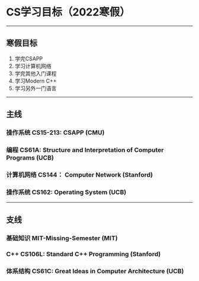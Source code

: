 # CS学习目标（2022寒假）
---
## 寒假目标
1. 学完CSAPP
2. 学习计算机网络
3. 学完其他入门课程
4. 学习Modern C\+\+
5. 学习另外一门语言

---
## 主线
### 操作系统 CS15-213: CSAPP (CMU)
### 编程 CS61A: Structure and Interpretation of Computer Programs (UCB)
### 计算机网络 CS144： Computer Network (Stanford)
### 操作系统 CS162: Operating System (UCB)
---
## 支线
### 基础知识 MIT-Missing-Semester (MIT)
### C\+\+ CS106L: Standard C\+\+ Programming (Stanford)
### 体系结构 CS61C: Great Ideas in Computer Architecture (UCB)